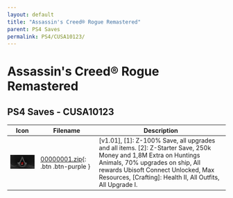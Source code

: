 ```yaml
---
layout: default
title: "Assassin's Creed® Rogue Remastered"
parent: PS4 Saves
permalink: PS4/CUSA10123/
---
```

# Assassin's Creed® Rogue Remastered

## PS4 Saves - CUSA10123

| Icon | Filename | Description |
|------|----------|-------------|
| ![Assassin's Creed® Rogue Remastered](icon0.png) | [00000001.zip](00000001.zip){: .btn .btn-purple } | [v1.01], [1]: Z-100% Save, all upgrades and all items. [2]: Z-Starter Save, 250k Money and 1,8M Extra on Huntings Animals, 70% upgrades on ship, All rewards Ubisoft Connect Unlocked, Max Resources, [Crafting]: Health II, All Outfits, All Upgrade I. |
